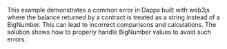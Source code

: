 This example demonstrates a common error in Dapps built with web3js where the balance returned by a contract is treated as a string instead of a BigNumber. This can lead to incorrect comparisons and calculations. The solution shows how to properly handle BigNumber values to avoid such errors.